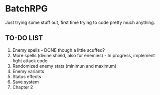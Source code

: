 # BatchRPG
Just trying some stuff out, first time trying to code pretty much anything.


TO-DO LIST
-----------
1. Enemy spells - DONE though a little scuffed?
2. More spells (divine shield, also for enemies) - In progress, implement fight attack code
3. Randomized enemy stats (minimun and maximum)
4. Enemy variants
5. Status effects
6. Save system
7. Chapter 2
